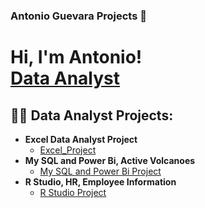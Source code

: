 ### Antonio Guevara Projects 👋
<h1>Hi, I'm Antonio! <br/><a href="https://github.com/antomagu">Data Analyst</a>

<h2>👨‍💻 Data Analyst Projects:</h2>

- <b>Excel Data Analyst Project</b>
  - [Excel_Project](https://antomagu.github.io/Active_Volcanoes/)
- <b>My SQL and Power Bi, Active Volcanoes</b>
  - [My SQL and Power Bi Project](https://antomagu.github.io/Active_Volcanoes/)
- <b>R Studio, HR, Employee Information</b>
  - [R Studio Project](https://antomagu.github.io/Employee_Information/)

<!--



